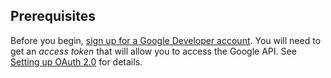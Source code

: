 ## Prerequisites

Before you begin, [sign up for a Google Developer account](https://console.developers.google.com/). You will need to get an <dfn data-key="access-token">access token</dfn> that will allow you to access the Google API. See [Setting up OAuth 2.0](https://support.google.com/googleapi/answer/6158849) for details.
